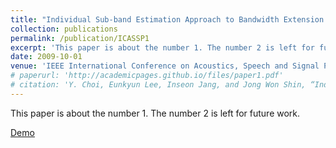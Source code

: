 ```yaml
---
title: "Individual Sub-band Estimation Approach to Bandwidth Extension and Enhancement of Coded Speech"
collection: publications
permalink: /publication/ICASSP1
excerpt: 'This paper is about the number 1. The number 2 is left for future work.'
date: 2009-10-01
venue: 'IEEE International Conference on Acoustics, Speech and Signal Processing}'
# paperurl: 'http://academicpages.github.io/files/paper1.pdf'
# citation: 'Y. Choi, Eunkyun Lee, Inseon Jang, and Jong Won Shin, “Individual Sub-band Estimation Approach to Bandwidth Extension and Enhancement of Coded Speech,” in \textit{IEEE International Conference on Acoustics, Speech and Signal Processing}, 2023. (Accepted)'
---
```

This paper is about the number 1. The number 2 is left for future work.

[Demo](http://academicpages.github.io/files/paper1.pdf)
